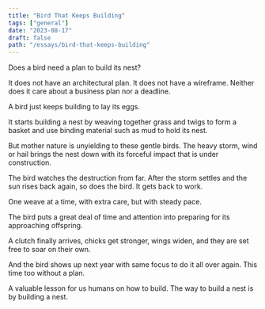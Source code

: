 ```yaml
---
title: "Bird That Keeps Building"
tags: ["general"]
date: "2023-08-17"
draft: false
path: "/essays/bird-that-keeps-building"
---
```


Does a bird need a plan to build its nest?

It does not have an architectural plan. It does not have a wireframe. Neither does it care about a business plan nor a deadline.

A bird just keeps building to lay its eggs.

It starts building a nest by weaving together grass and twigs to form a basket and use binding material such as mud to hold its nest.

But mother nature is unyielding to these gentle birds. The heavy storm, wind or hail brings the nest down with its forceful impact that is under construction.

The bird watches the destruction from far. After the storm settles and the sun rises back again, so does the bird. It gets back to work. 

One weave at a time, with extra care, but with steady pace.

The bird puts a great deal of time and attention into preparing for its approaching offspring.

A clutch finally arrives, chicks get stronger, wings widen, and they are set free to soar on their own.

And the bird shows up next year with same focus to do it all over again. This time too without a plan.

A valuable lesson for us humans on how to build. The way to build a nest is by building a nest.
